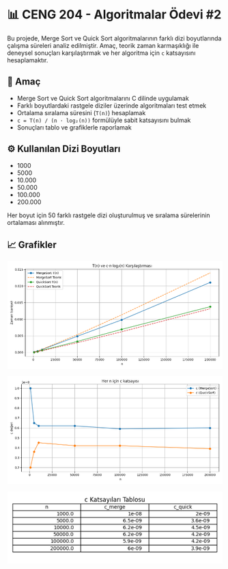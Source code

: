 # 📊 CENG 204 - Algoritmalar Ödevi #2

Bu projede, Merge Sort ve Quick Sort algoritmalarının farklı dizi boyutlarında çalışma süreleri analiz edilmiştir. Amaç, teorik zaman karmaşıklığı ile deneysel sonuçları karşılaştırmak ve her algoritma için `c` katsayısını hesaplamaktır.

## 🧠 Amaç

- Merge Sort ve Quick Sort algoritmalarını C dilinde uygulamak
- Farklı boyutlardaki rastgele diziler üzerinde algoritmaları test etmek
- Ortalama sıralama süresini (`T(n)`) hesaplamak
- `c = T(n) / (n · log₂(n))` formülüyle sabit katsayısını bulmak
- Sonuçları tablo ve grafiklerle raporlamak

## ⚙️ Kullanılan Dizi Boyutları

- 1000
- 5000
- 10.000
- 50.000
- 100.000
- 200.000

Her boyut için 50 farklı rastgele dizi oluşturulmuş ve sıralama sürelerinin ortalaması alınmıştır.

## 📈 Grafikler
![Zaman Karışılaştırması](zaman_karsilastirma.png)

![C Katsayıları](c_katsayilari.png)

![Tablo](c_katsayilari_tablosu.png)
